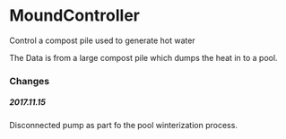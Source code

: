 # MoundController
Control a compost pile used to generate hot water

The Data is from a large compost pile which dumps the heat in to a pool.


### Changes

##### 2017.11.15
Disconnected pump as part fo the pool winterization process.


